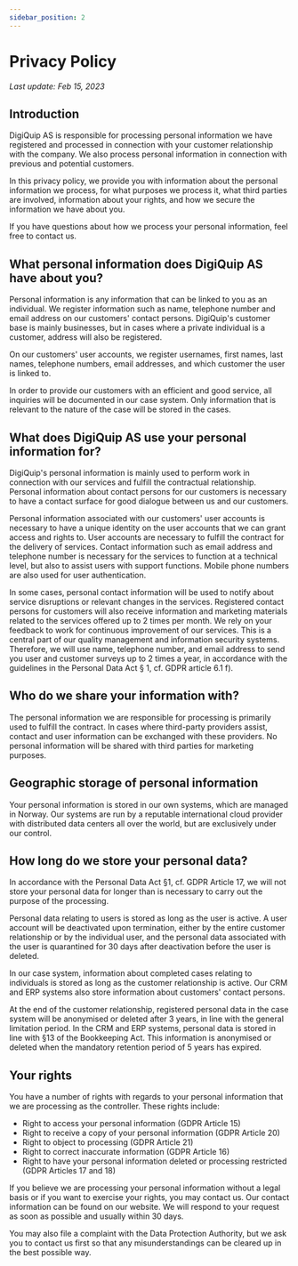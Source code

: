 ```yaml
---
sidebar_position: 2
---
```


# Privacy Policy
*Last update: Feb 15, 2023*

## Introduction

DigiQuip AS is responsible for processing personal information we have registered and processed in connection with your customer relationship with the company. We also process personal information in connection with previous and potential customers.

In this privacy policy, we provide you with information about the personal information we process, for what purposes we process it, what third parties are involved, information about your rights, and how we secure the information we have about you.

If you have questions about how we process your personal information, feel free to contact us.

## What personal information does DigiQuip AS have about you?

Personal information is any information that can be linked to you as an individual. We register information such as name, telephone number and email address on our customers' contact persons. DigiQuip's customer base is mainly businesses, but in cases where a private individual is a customer, address will also be registered.

On our customers' user accounts, we register usernames, first names, last names, telephone numbers, email addresses, and which customer the user is linked to.

In order to provide our customers with an efficient and good service, all inquiries will be documented in our case system. Only information that is relevant to the nature of the case will be stored in the cases.

## What does DigiQuip AS use your personal information for?

DigiQuip's personal information is mainly used to perform work in connection with our services and fulfill the contractual relationship. Personal information about contact persons for our customers is necessary to have a contact surface for good dialogue between us and our customers.

Personal information associated with our customers' user accounts is necessary to have a unique identity on the user accounts that we can grant access and rights to. User accounts are necessary to fulfill the contract for the delivery of services. Contact information such as email address and telephone number is necessary for the services to function at a technical level, but also to assist users with support functions. Mobile phone numbers are also used for user authentication.

In some cases, personal contact information will be used to notify about service disruptions or relevant changes in the services. Registered contact persons for customers will also receive information and marketing materials related to the services offered up to 2 times per month. We rely on your feedback to work for continuous improvement of our services. This is a central part of our quality management and information security systems. Therefore, we will use name, telephone number, and email address to send you user and customer surveys up to 2 times a year, in accordance with the guidelines in the Personal Data Act § 1, cf. GDPR article 6.1 f).

## Who do we share your information with?
The personal information we are responsible for processing is primarily used to fulfill the contract. In cases where third-party providers assist, contact and user information can be exchanged with these providers. No personal information will be shared with third parties for marketing purposes.

## Geographic storage of personal information
Your personal information is stored in our own systems, which are managed in Norway. Our systems are run by a reputable international cloud provider with distributed data centers all over the world, but are exclusively under our control.

## How long do we store your personal data?
In accordance with the Personal Data Act §1, cf. GDPR Article 17, we will not store your personal data for longer than is necessary to carry out the purpose of the processing.

Personal data relating to users is stored as long as the user is active. A user account will be deactivated upon termination, either by the entire customer relationship or by the individual user, and the personal data associated with the user is quarantined for 30 days after deactivation before the user is deleted.

In our case system, information about completed cases relating to individuals is stored as long as the customer relationship is active. Our CRM and ERP systems also store information about customers' contact persons.

At the end of the customer relationship, registered personal data in the case system will be anonymised or deleted after 3 years, in line with the general limitation period. In the CRM and ERP systems, personal data is stored in line with §13 of the Bookkeeping Act. This information is anonymised or deleted when the mandatory retention period of 5 years has expired.

## Your rights

You have a number of rights with regards to your personal information that we are processing as the controller. These rights include:

* Right to access your personal information (GDPR Article 15)
* Right to receive a copy of your personal information (GDPR Article 20)
* Right to object to processing (GDPR Article 21)
* Right to correct inaccurate information (GDPR Article 16)
* Right to have your personal information deleted or processing restricted (GDPR Articles 17 and 18)

If you believe we are processing your personal information without a legal basis or if you want to exercise your rights, you may contact us. Our contact information can be found on our website. We will respond to your request as soon as possible and usually within 30 days.

You may also file a complaint with the Data Protection Authority, but we ask you to contact us first so that any misunderstandings can be cleared up in the best possible way.